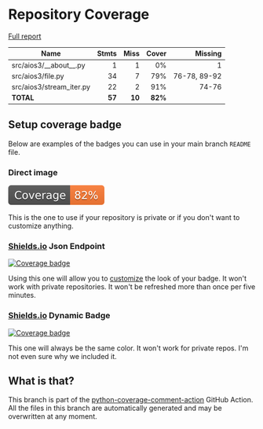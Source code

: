 # Repository Coverage

[Full report](https://htmlpreview.github.io/?https://github.com/andgineer/aios3/blob/python-coverage-comment-action-data/htmlcov/index.html)

| Name                       |    Stmts |     Miss |   Cover |   Missing |
|--------------------------- | -------: | -------: | ------: | --------: |
| src/aios3/\_\_about\_\_.py |        1 |        1 |      0% |         1 |
| src/aios3/file.py          |       34 |        7 |     79% |76-78, 89-92 |
| src/aios3/stream\_iter.py  |       22 |        2 |     91% |     74-76 |
|                  **TOTAL** |   **57** |   **10** | **82%** |           |


## Setup coverage badge

Below are examples of the badges you can use in your main branch `README` file.

### Direct image

[![Coverage badge](https://raw.githubusercontent.com/andgineer/aios3/python-coverage-comment-action-data/badge.svg)](https://htmlpreview.github.io/?https://github.com/andgineer/aios3/blob/python-coverage-comment-action-data/htmlcov/index.html)

This is the one to use if your repository is private or if you don't want to customize anything.

### [Shields.io](https://shields.io) Json Endpoint

[![Coverage badge](https://img.shields.io/endpoint?url=https://raw.githubusercontent.com/andgineer/aios3/python-coverage-comment-action-data/endpoint.json)](https://htmlpreview.github.io/?https://github.com/andgineer/aios3/blob/python-coverage-comment-action-data/htmlcov/index.html)

Using this one will allow you to [customize](https://shields.io/endpoint) the look of your badge.
It won't work with private repositories. It won't be refreshed more than once per five minutes.

### [Shields.io](https://shields.io) Dynamic Badge

[![Coverage badge](https://img.shields.io/badge/dynamic/json?color=brightgreen&label=coverage&query=%24.message&url=https%3A%2F%2Fraw.githubusercontent.com%2Fandgineer%2Faios3%2Fpython-coverage-comment-action-data%2Fendpoint.json)](https://htmlpreview.github.io/?https://github.com/andgineer/aios3/blob/python-coverage-comment-action-data/htmlcov/index.html)

This one will always be the same color. It won't work for private repos. I'm not even sure why we included it.

## What is that?

This branch is part of the
[python-coverage-comment-action](https://github.com/marketplace/actions/python-coverage-comment)
GitHub Action. All the files in this branch are automatically generated and may be
overwritten at any moment.